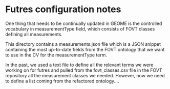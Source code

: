 # Futres configuration notes

One thing that needs to be continually updated in GEOME is the controlled vocabulary 
in measurementType field, which consists of FOVT classes defining all measurements.

This directory contains a measurements.json file which is a JSON snippet containing
the most up-to-date fields from the FOVT ontology that we want to use in the CV
for the measurementType term.  

In the past, we used a text file to define all the relevant terms we were working on
for futres and pulled from the fovt_classes.csv file in the FOVT repository all the 
measurement classes we needed.  However, now we need to define a list coming from the
refactored ontology....


